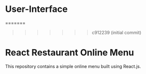 
# User-Interface
=======
>>>>>>> c912239 (initial commit)
# React Restaurant Online Menu

This repository contains a simple online menu built using React.js.


